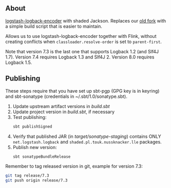 ## About

[logstash-logback-encoder](https://github.com/logfellow/logstash-logback-encoder) with shaded Jackson.
Replaces our [old fork](https://github.com/TouK/logstash-logback-encoder-old) with a simple build script that is easier to maintain.

Allows us to use logstash-logback-encoder together with Flink, without creating conflicts when `classloader.resolve-order` is set to `parent-first`.

Note that version 7.3 is the last one that supports Logback 1.2 (and Slf4J 1.7).
Version 7.4 requires Logback 1.3 and Slf4J 2.
Version 8.0 requires Logback 1.5.

## Publishing

These steps require that you have set up sbt-pgp (GPG key is in keyring) and sbt-sonatype (credentials in ~/.sbt/1.0/sonatype.sbt).

1. Update upstream artifact versions in _build.sbt_
2. Update project version in _build.sbt_, if necessary
3. Test publishing:
   ```sh
   sbt publishSigned
   ```
4. Verify that published JAR (in _target/sonatype-staging_) contains ONLY `net.logstash.logback` and `shaded.pl.touk.nussknacker.lle` packages.
5. Publish new version:
   ```sh
   sbt sonatypeBundleRelease
   ```

Remember to tag released version in git, example for version 7.3:

```sh
git tag release/7.3
git push origin release/7.3
```
